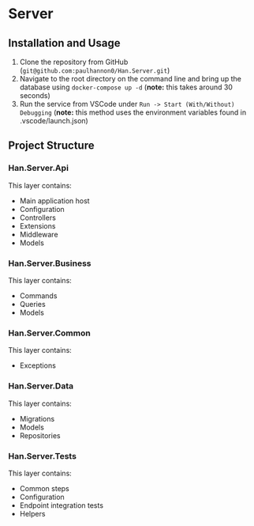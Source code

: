 # Server

## Installation and Usage

1. Clone the repository from GitHub (`git@github.com:paulhannon0/Han.Server.git`)
2. Navigate to the root directory on the command line and bring up the database using `docker-compose up -d` (**note:** this takes around 30 seconds)
3. Run the service from VSCode under `Run -> Start (With/Without) Debugging` (**note:** this method uses the environment variables found in .vscode/launch.json)

## Project Structure

### Han.Server.Api

This layer contains:
- Main application host
- Configuration
- Controllers
- Extensions
- Middleware
- Models

### Han.Server.Business

This layer contains:
- Commands
- Queries
- Models

### Han.Server.Common

This layer contains:
- Exceptions

### Han.Server.Data

This layer contains:
- Migrations
- Models
- Repositories

### Han.Server.Tests

This layer contains:
- Common steps
- Configuration
- Endpoint integration tests
- Helpers

